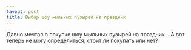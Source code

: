 ```yaml
---
layout: post 
title: Выбор шоу мыльных пузырей на праздник ‌ ‌ 
--- 
```

Давно мечтал о покупке шоу мыльных пузырей на праздник ‌ ‌. А вот теперь не могу определиться, стоит ли покупать или нет?